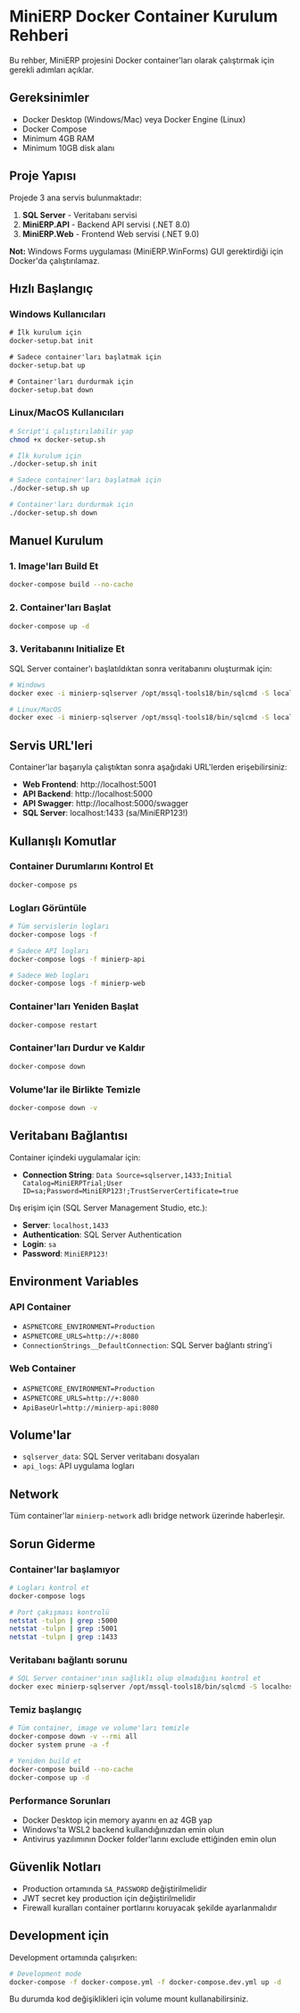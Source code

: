 # MiniERP Docker Container Kurulum Rehberi

Bu rehber, MiniERP projesini Docker container'ları olarak çalıştırmak için gerekli adımları açıklar.

## Gereksinimler

- Docker Desktop (Windows/Mac) veya Docker Engine (Linux)
- Docker Compose
- Minimum 4GB RAM
- Minimum 10GB disk alanı

## Proje Yapısı

Projede 3 ana servis bulunmaktadır:

1. **SQL Server** - Veritabanı servisi
2. **MiniERP.API** - Backend API servisi (.NET 8.0)
3. **MiniERP.Web** - Frontend Web servisi (.NET 9.0)

**Not:** Windows Forms uygulaması (MiniERP.WinForms) GUI gerektirdiği için Docker'da çalıştırılamaz.

## Hızlı Başlangıç

### Windows Kullanıcıları

```cmd
# İlk kurulum için
docker-setup.bat init

# Sadece container'ları başlatmak için
docker-setup.bat up

# Container'ları durdurmak için
docker-setup.bat down
```

### Linux/MacOS Kullanıcıları

```bash
# Script'i çalıştırılabilir yap
chmod +x docker-setup.sh

# İlk kurulum için
./docker-setup.sh init

# Sadece container'ları başlatmak için
./docker-setup.sh up

# Container'ları durdurmak için
./docker-setup.sh down
```

## Manuel Kurulum

### 1. Image'ları Build Et

```bash
docker-compose build --no-cache
```

### 2. Container'ları Başlat

```bash
docker-compose up -d
```

### 3. Veritabanını Initialize Et

SQL Server container'ı başlatıldıktan sonra veritabanını oluşturmak için:

```bash
# Windows
docker exec -i minierp-sqlserver /opt/mssql-tools18/bin/sqlcmd -S localhost -U sa -P MiniERP123! -C < Database/MiniERP_Clean.sql

# Linux/MacOS
docker exec -i minierp-sqlserver /opt/mssql-tools18/bin/sqlcmd -S localhost -U sa -P MiniERP123! -C < Database/MiniERP_Clean.sql
```

## Servis URL'leri

Container'lar başarıyla çalıştıktan sonra aşağıdaki URL'lerden erişebilirsiniz:

- **Web Frontend**: http://localhost:5001
- **API Backend**: http://localhost:5000
- **API Swagger**: http://localhost:5000/swagger
- **SQL Server**: localhost:1433 (sa/MiniERP123!)

## Kullanışlı Komutlar

### Container Durumlarını Kontrol Et

```bash
docker-compose ps
```

### Logları Görüntüle

```bash
# Tüm servislerin logları
docker-compose logs -f

# Sadece API logları
docker-compose logs -f minierp-api

# Sadece Web logları
docker-compose logs -f minierp-web
```

### Container'ları Yeniden Başlat

```bash
docker-compose restart
```

### Container'ları Durdur ve Kaldır

```bash
docker-compose down
```

### Volume'lar ile Birlikte Temizle

```bash
docker-compose down -v
```

## Veritabanı Bağlantısı

Container içindeki uygulamalar için:
- **Connection String**: `Data Source=sqlserver,1433;Initial Catalog=MiniERPTrial;User ID=sa;Password=MiniERP123!;TrustServerCertificate=true`

Dış erişim için (SQL Server Management Studio, etc.):
- **Server**: `localhost,1433`
- **Authentication**: SQL Server Authentication
- **Login**: `sa`
- **Password**: `MiniERP123!`

## Environment Variables

### API Container
- `ASPNETCORE_ENVIRONMENT=Production`
- `ASPNETCORE_URLS=http://+:8080`
- `ConnectionStrings__DefaultConnection`: SQL Server bağlantı string'i

### Web Container
- `ASPNETCORE_ENVIRONMENT=Production`
- `ASPNETCORE_URLS=http://+:8080`
- `ApiBaseUrl=http://minierp-api:8080`

## Volume'lar

- `sqlserver_data`: SQL Server veritabanı dosyaları
- `api_logs`: API uygulama logları

## Network

Tüm container'lar `minierp-network` adlı bridge network üzerinde haberleşir.

## Sorun Giderme

### Container'lar başlamıyor

```bash
# Logları kontrol et
docker-compose logs

# Port çakışması kontrolü
netstat -tulpn | grep :5000
netstat -tulpn | grep :5001
netstat -tulpn | grep :1433
```

### Veritabanı bağlantı sorunu

```bash
# SQL Server container'ının sağlıklı olup olmadığını kontrol et
docker exec minierp-sqlserver /opt/mssql-tools18/bin/sqlcmd -S localhost -U sa -P MiniERP123! -C -Q "SELECT 1"
```

### Temiz başlangıç

```bash
# Tüm container, image ve volume'ları temizle
docker-compose down -v --rmi all
docker system prune -a -f

# Yeniden build et
docker-compose build --no-cache
docker-compose up -d
```

### Performance Sorunları

- Docker Desktop için memory ayarını en az 4GB yap
- Windows'ta WSL2 backend kullandığınızdan emin olun
- Antivirus yazılımının Docker folder'larını exclude ettiğinden emin olun

## Güvenlik Notları

- Production ortamında `SA_PASSWORD` değiştirilmelidir
- JWT secret key production için değiştirilmelidir
- Firewall kuralları container portlarını koruyacak şekilde ayarlanmalıdır

## Development için

Development ortamında çalışırken:

```bash
# Development mode
docker-compose -f docker-compose.yml -f docker-compose.dev.yml up -d
```

Bu durumda kod değişiklikleri için volume mount kullanabilirsiniz.
